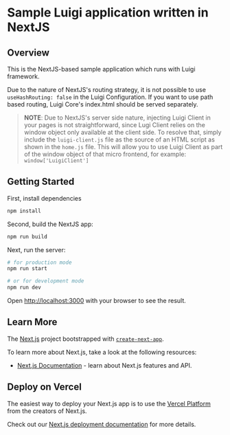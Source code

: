 # Sample Luigi application written in NextJS

## Overview

This is the NextJS-based sample application which runs with Luigi framework.

Due to the nature of NextJS's routing strategy, it is not possible to use `useHashRouting: false` in the Luigi Configuration. If you want to use path based routing, Luigi Core's index.html should be served separately.

>**NOTE**: Due to NextJS's server side nature, injecting Luigi Client in your pages is not straightforward, since Lugi Client relies on the window object only available at the client side. To resolve that, simply include the `luigi-client.js` file as the source of an HTML script as shown in the `home.js` file. 
This will allow you to use Luigi Client as part of the window object of that micro frontend, for example: `window['LuigiClient']`

## Getting Started

First, install dependencies

```bash
npm install
```

Second, build the NextJS app:

```bash
npm run build
```

Next, run the server:

```bash
# for production mode
npm run start

# or for development mode
npm run dev  
```

Open [http://localhost:3000](http://localhost:3000) with your browser to see the result.

## Learn More

The [Next.js](https://nextjs.org/) project bootstrapped with [`create-next-app`](https://github.com/vercel/next.js/tree/canary/packages/create-next-app).

To learn more about Next.js, take a look at the following resources:

- [Next.js Documentation](https://nextjs.org/docs) - learn about Next.js features and API.

## Deploy on Vercel

The easiest way to deploy your Next.js app is to use the [Vercel Platform](https://vercel.com/import?utm_medium=default-template&filter=next.js&utm_source=create-next-app&utm_campaign=create-next-app-readme) from the creators of Next.js.

Check out our [Next.js deployment documentation](https://nextjs.org/docs/deployment) for more details.
